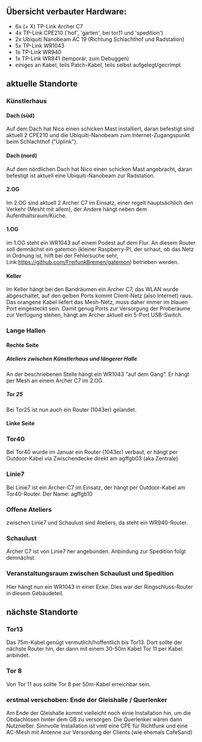 ## Übersicht verbauter Hardware: 

* 6x (+ X) TP-Link Archer C7
* 4x TP-Link CPE210 ('hof', 'garten', bei tor11 und 'spedition')
* 2x Ubiquiti Nanobeam AC 19 (Richtung Schlachthof und Radstation)
* 5x TP-Link WR1043
* 1x TP-Link WR940
* 1x TP-Link WR841 (temporär, zum Debuggen)
* einiges an Kabel, teils Patch-Kabel, teils selbst aufgelegt/gecrimpt


## aktuelle Standorte

### Künstlerhaus

#### Dach (süd)
Auf dem Dach hat Nico einen schicken Mast installiert, daran befestigt sind aktuell 2 CPE210 und die Ubiquiti-Nanobeam zum Internet-Zugangspunkt beim Schlachthof ("Uplink"). 

#### Dach (nord)
Auf dem nördlichen Dach hat Nico einen schicken Mast angebracht, daran befestigt ist aktuell eine Ubiquiti-Nanobeam zur Radstation.

#### 2.OG 
Im 2.OG sind aktuell 2 Archer C7 im Einsatz, einer regelt hauptsächlich den Verkehr (Mesht mit allem), der Andere hängt neben dem Aufenthaltsraum/Küche.

#### 1.OG
im 1.OG steht ein WR1043 auf einem Podest auf dem Flur. An diesem Router soll demnächst ein gatemon (kleiner Raspberry-PI, der schaut, ob das Netz in Ordnung ist, hilft bei der Fehlersuche sehr, Link:https://github.com/FreifunkBremen/gatemon) betrieben werden.

#### Keller
Im Keller hängt bei den Bandräumen ein Archer C7, das WLAN wurde abgeschaltet, auf den gelben Ports kommt Client-Netz (also Internet) raus. 
Das orangene Kabel liefert das Mesh-Netz, muss daher immer im blauen Port eingesteckt sein. 
Damit genug Ports zur Versorgung der Proberäume zur Verfügung stehen, hängt am Archer aktuell ein 5-Port USB-Switch. 

### Lange Hallen

#### Rechte Seite 

##### Ateliers zwischen Künstlerhaus und längerer Halle
An der beschriebenen Stelle hängt ein WR1043 "auf dem Gang". Er hängt per Mesh an einem Archer C7 im 2.OG.

##### Tor 25
Bei Tor25 ist nun auch ein Router (1043er) gelandet. 

#### Linke Seite

### Tor40
Bei Tor40 wurde im Januar ein Router (1043er) verbaut, er hängt per Outdoor-Kabel via Zwischendecke direkt am agffgb03 (aka Zentrale)

### Linie7
Bei Linie7 ist ein Archer-C7 im Einsatz, der hängt per Outdoor-Kabel am Tor40-Router.
Der Name: agffgb10

### Offene Ateliers
zwischen Linie7 und Schaulust sind Ateliers, da steht ein WR940-Router.

### Schaulust
Archer C7 ist von Linie7 her angebunden. Anbindung zur Spedition folgt demnächst.

### Veranstaltungsraum zwischen Schaulust und Spedition
Hier hängt nun ein WR1043 in einer Ecke. Dies war der Ringschluss-Router in diesem Gebäudeteil.

## nächste Standorte

### Tor13 
Das 75m-Kabel genügt vermutlich/hoffentlich bis Tor13. Dort sollte der nächste Router hin, der dann mit einem 30-50m Kabel Tor 11 per Kabel anbindet. 


### Tor 8
Von Tor 11 aus sollte Tor 8 per 50m-Kabel erreichbar sein. 


### erstmal verschoben: Ende der Gleishalle / Querlenker
Am Ende der Gleishalle kommt vielleicht noch einie Installation hin, um die Obdachlosen hinter dem GB zu versorgen. 
Die Querlenker wären dann Nutznießer. Sinnvolle Installation ist vmtl eine CPE für Richtfunk und eine AC-Mesh mit Antenne zur Versordung der Clients (wie ehemals CafeSand)
